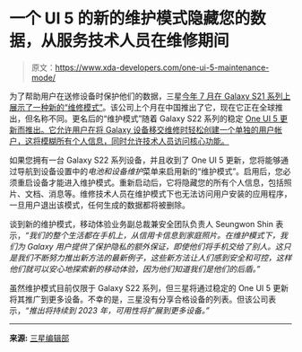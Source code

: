 # 一个 UI 5 的新的维护模式隐藏您的数据，从服务技术人员在维修期间

> 原文：<https://www.xda-developers.com/one-ui-5-maintenance-mode/>

为了帮助用户在送修设备时保护他们的数据，三星[今年 7 月在 Galaxy S21 系列上展示了一种新的“维修模式”](https://www.xda-developers.com/samsung-repair-mode-coming-for-galaxy-s21/)。该公司上个月在中国推出了它，现在它正在全球推出，但名称不同。更名后的“维护模式”随着 Galaxy S22 系列的稳定 [One UI 5 更新而推出。它允许用户在将 Galaxy 设备移交维修时轻松创建一个单独的用户帐户，这将模糊所有个人信息，同时允许技术人员访问核心功能。](https://www.xda-developers.com/one-ui-5-stable-android-13-galaxy-s22-series/)

如果您拥有一台 Galaxy S22 系列设备，并且收到了 One UI 5 更新，您将能够通过导航到设备设置中的*电池和设备维护*菜单来启用新的“维护模式”。启用后，您必须重启设备才能进入维护模式。重新启动后，它将隐藏您的所有个人信息，包括照片、文档、消息等。维修技术人员在维护模式下也无法访问用户安装的应用程序，一旦用户退出该模式，任何生成的数据都将被删除。

谈到新的维护模式，移动体验业务副总裁兼安全团队负责人 Seungwon Shin 表示，*“我们的整个生活都在手机上，从信用卡信息到家庭照片。在维护模式下，我们为 Galaxy 用户提供了保护隐私的额外保证，即使他们将手机交给了别人。这只是我们不断努力推出新方法的最新例子，这些新方法让人们感到安全和可控，这样他们就可以安心地探索新的移动体验，因为他们知道我们是他们的后盾。”*

虽然维护模式目前仅限于 Galaxy S22 系列，但三星将通过稳定的 One UI 5 更新将其推广到更多设备。不幸的是，三星没有分享合格设备的列表。但该公司表示，*“推出将持续到 2023 年，可用性将扩展到更多设备。”*

* * *

**来源:** [三星编辑部](https://news.samsung.com/global/samsung-releases-maintenance-mode-a-new-feature-to-hide-your-personal-information-from-prying-eyes)